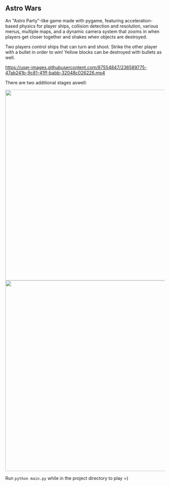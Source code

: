 ## Astro Wars

An "Astro Party"-like game made with pygame, featuring acceleration-based physics for player
ships, collision detection and resolution, various menus, multiple maps, and a dynamic camera system that zooms in when
players get closer together and shakes when objects are destroyed.

Two players control ships that can turn and shoot. Strike the other player with a bullet in order to win! Yellow blocks can be destroyed with bullets as well.

https://user-images.githubusercontent.com/87554847/236589775-47ab241b-9c81-41ff-babb-32048c026226.mp4

There are two additional stages aswell:

<img src="https://user-images.githubusercontent.com/87554847/236590047-698e6366-9f09-4daa-990a-af5c87790eb9.png"  width="600" height="600">
<img src="https://user-images.githubusercontent.com/87554847/236589823-1c82f632-fd16-4fea-868e-7b07c3201122.png"  width="600" height="600">

Run `python main.py` while in the project directory to play =)
